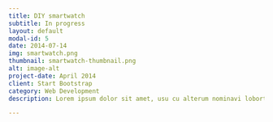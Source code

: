 ```yaml
---
title: DIY smartwatch 
subtitle: In progress
layout: default
modal-id: 5
date: 2014-07-14
img: smartwatch.png
thumbnail: smartwatch-thumbnail.png
alt: image-alt
project-date: April 2014
client: Start Bootstrap
category: Web Development
description: Lorem ipsum dolor sit amet, usu cu alterum nominavi lobortis. At duo novum diceret. Tantas apeirian vix et, usu sanctus postulant inciderint ut, populo diceret necessitatibus in vim. Cu eum dicam feugiat noluisse.

---
```

